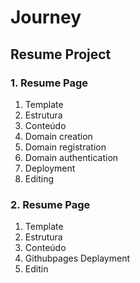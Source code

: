 # Journey

## Resume Project

### 1. Resume Page
1. Template
2. Estrutura
3. Conteúdo
4. Domain creation
5. Domain registration
6. Domain authentication
7. Deployment
8. Editing

### 2. Resume Page
1. Template
2. Estrutura
3. Conteúdo
4. Githubpages Deplayment
5. Editin
